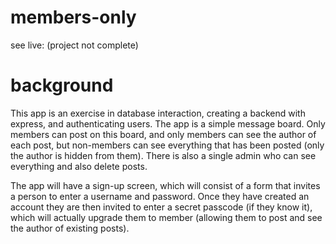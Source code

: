 # members-only

see live: (project not complete)

background
==========
This app is an exercise in database interaction, creating a backend with express, and authenticating users. The app is a simple message board. Only members can post on this board, and only members can see the author of each post, but non-members can see everything that has been posted (only the author is hidden from them). There is also a single admin who can see everything and also delete posts. 

The app will have a sign-up screen, which will consist of a form that invites a person to enter a username and password. Once they have created an account they are then invited to enter a secret passcode (if they know it), which will actually upgrade them to member (allowing them to post and see the author of existing posts). 
